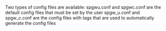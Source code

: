 Two types of config files are available:
spgwu.conf and spgwc.conf are the default config files that must be set by the user
spgw_u.conf and spgw_c.conf are the config files with tags that are used to automatically generate the config files

